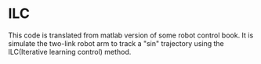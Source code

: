 # ILC
This code is translated from matlab version of some robot control book.
It is simulate the two-link robot arm to track a "sin" trajectory using the ILC(Iterative learning control) method.
